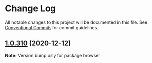 # Change Log

All notable changes to this project will be documented in this file.
See [Conventional Commits](https://conventionalcommits.org) for commit guidelines.

## [1.0.310](https://github.com/kristiyan-ASW-G-08/codetalker-podcasting/compare/v1.0.309...v1.0.310) (2020-12-12)

**Note:** Version bump only for package browser
